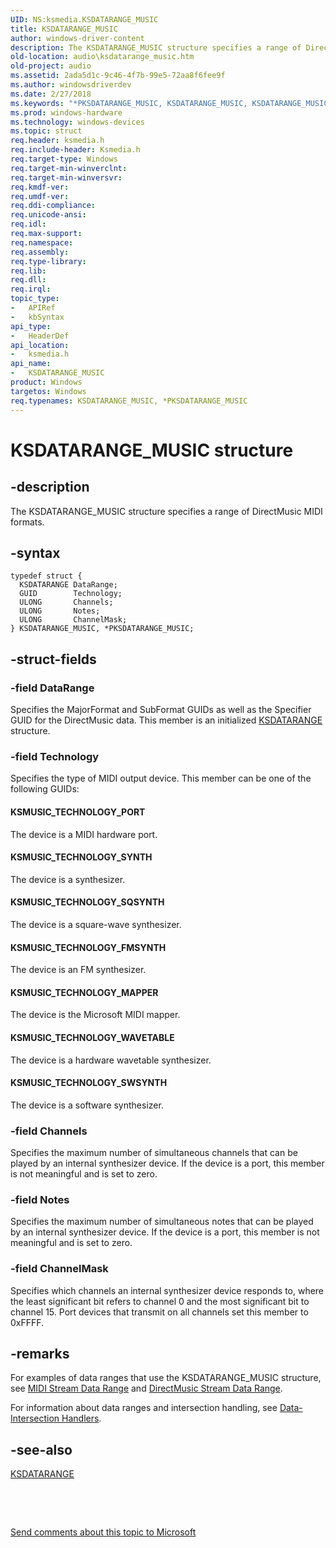 ```yaml
---
UID: NS:ksmedia.KSDATARANGE_MUSIC
title: KSDATARANGE_MUSIC
author: windows-driver-content
description: The KSDATARANGE_MUSIC structure specifies a range of DirectMusic MIDI formats.
old-location: audio\ksdatarange_music.htm
old-project: audio
ms.assetid: 2ada5d1c-9c46-4f7b-99e5-72aa8f6fee9f
ms.author: windowsdriverdev
ms.date: 2/27/2018
ms.keywords: "*PKSDATARANGE_MUSIC, KSDATARANGE_MUSIC, KSDATARANGE_MUSIC structure [Audio Devices], PKSDATARANGE_MUSIC, PKSDATARANGE_MUSIC structure pointer [Audio Devices], aud-prop_5c82e83d-000e-440e-bfcb-8daef30f5056.xml, audio.ksdatarange_music, ksmedia/KSDATARANGE_MUSIC, ksmedia/PKSDATARANGE_MUSIC"
ms.prod: windows-hardware
ms.technology: windows-devices
ms.topic: struct
req.header: ksmedia.h
req.include-header: Ksmedia.h
req.target-type: Windows
req.target-min-winverclnt: 
req.target-min-winversvr: 
req.kmdf-ver: 
req.umdf-ver: 
req.ddi-compliance: 
req.unicode-ansi: 
req.idl: 
req.max-support: 
req.namespace: 
req.assembly: 
req.type-library: 
req.lib: 
req.dll: 
req.irql: 
topic_type:
-	APIRef
-	kbSyntax
api_type:
-	HeaderDef
api_location:
-	ksmedia.h
api_name:
-	KSDATARANGE_MUSIC
product: Windows
targetos: Windows
req.typenames: KSDATARANGE_MUSIC, *PKSDATARANGE_MUSIC
---
```


# KSDATARANGE_MUSIC structure


## -description


The KSDATARANGE_MUSIC structure specifies a range of DirectMusic MIDI formats.


## -syntax


````
typedef struct {
  KSDATARANGE DataRange;
  GUID        Technology;
  ULONG       Channels;
  ULONG       Notes;
  ULONG       ChannelMask;
} KSDATARANGE_MUSIC, *PKSDATARANGE_MUSIC;
````


## -struct-fields




### -field DataRange

Specifies the MajorFormat and SubFormat GUIDs as well as the Specifier GUID for the DirectMusic data. This member is an initialized <a href="https://msdn.microsoft.com/library/windows/hardware/ff561658">KSDATARANGE</a> structure.


### -field Technology

Specifies the type of MIDI output device. This member can be one of the following GUIDs:





#### KSMUSIC_TECHNOLOGY_PORT

The device is a MIDI hardware port.



#### KSMUSIC_TECHNOLOGY_SYNTH

The device is a synthesizer.



#### KSMUSIC_TECHNOLOGY_SQSYNTH

The device is a square-wave synthesizer.



#### KSMUSIC_TECHNOLOGY_FMSYNTH

The device is an FM synthesizer.



#### KSMUSIC_TECHNOLOGY_MAPPER

The device is the Microsoft MIDI mapper.



#### KSMUSIC_TECHNOLOGY_WAVETABLE

The device is a hardware wavetable synthesizer.



#### KSMUSIC_TECHNOLOGY_SWSYNTH

The device is a software synthesizer.


### -field Channels

Specifies the maximum number of simultaneous channels that can be played by an internal synthesizer device. If the device is a port, this member is not meaningful and is set to zero.


### -field Notes

Specifies the maximum number of simultaneous notes that can be played by an internal synthesizer device. If the device is a port, this member is not meaningful and is set to zero.


### -field ChannelMask

Specifies which channels an internal synthesizer device responds to, where the least significant bit refers to channel 0 and the most significant bit to channel 15. Port devices that transmit on all channels set this member to 0xFFFF.


## -remarks



For examples of data ranges that use the KSDATARANGE_MUSIC structure, see <a href="https://msdn.microsoft.com/392eadf7-9c6e-4527-bc84-a2916623c154">MIDI Stream Data Range</a> and <a href="https://msdn.microsoft.com/e3423901-330e-4a86-a921-6678e1c45a97">DirectMusic Stream Data Range</a>.

For information about data ranges and intersection handling, see <a href="https://msdn.microsoft.com/7206afdb-8a34-4b5a-8cea-87119f426161">Data-Intersection Handlers</a>.




## -see-also

<a href="https://msdn.microsoft.com/library/windows/hardware/ff561658">KSDATARANGE</a>



 

 

<a href="mailto:wsddocfb@microsoft.com?subject=Documentation%20feedback [audio\audio]:%20KSDATARANGE_MUSIC structure%20 RELEASE:%20(2/27/2018)&amp;body=%0A%0APRIVACY STATEMENT%0A%0AWe use your feedback to improve the documentation. We don't use your email address for any other purpose, and we'll remove your email address from our system after the issue that you're reporting is fixed. While we're working to fix this issue, we might send you an email message to ask for more info. Later, we might also send you an email message to let you know that we've addressed your feedback.%0A%0AFor more info about Microsoft's privacy policy, see http://privacy.microsoft.com/en-us/default.aspx." title="Send comments about this topic to Microsoft">Send comments about this topic to Microsoft</a>

